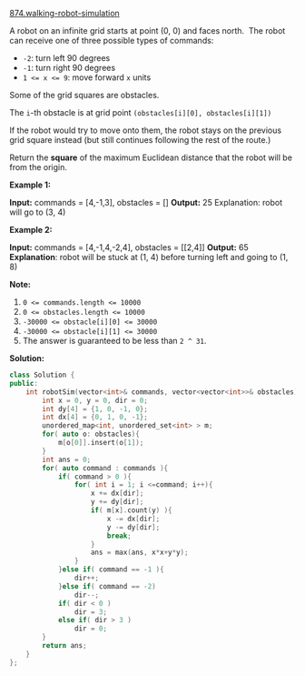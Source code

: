 [874.walking-robot-simulation](https://leetcode.com/problems/walking-robot-simulation/)  

A robot on an infinite grid starts at point (0, 0) and faces north.  The robot can receive one of three possible types of commands:

*   `-2`: turn left 90 degrees
*   `-1`: turn right 90 degrees
*   `1 <= x <= 9`: move forward `x` units

Some of the grid squares are obstacles. 

The `i`\-th obstacle is at grid point `(obstacles[i][0], obstacles[i][1])`

If the robot would try to move onto them, the robot stays on the previous grid square instead (but still continues following the rest of the route.)

Return the **square** of the maximum Euclidean distance that the robot will be from the origin.

**Example 1:**

**Input:** commands = \[4,-1,3\], obstacles = \[\]
**Output:** 25
Explanation: robot will go to (3, 4)

**Example 2:**

**Input:** commands = \[4,-1,4,-2,4\], obstacles = \[\[2,4\]\]
**Output:** 65
**Explanation**: robot will be stuck at (1, 4) before turning left and going to (1, 8)

**Note:**

1.  `0 <= commands.length <= 10000`
2.  `0 <= obstacles.length <= 10000`
3.  `-30000 <= obstacle[i][0] <= 30000`
4.  `-30000 <= obstacle[i][1] <= 30000`
5.  The answer is guaranteed to be less than `2 ^ 31`.  



**Solution:**  

```cpp
class Solution {
public:
    int robotSim(vector<int>& commands, vector<vector<int>>& obstacles) {
        int x = 0, y = 0, dir = 0;
        int dy[4] = {1, 0, -1, 0};
        int dx[4] = {0, 1, 0, -1};
        unordered_map<int, unordered_set<int> > m;
        for( auto o: obstacles){
            m[o[0]].insert(o[1]);
        }
        int ans = 0;
        for( auto command : commands ){
            if( command > 0 ){
                for( int i = 1; i <=command; i++){
                    x += dx[dir];
                    y += dy[dir];
                    if( m[x].count(y) ){
                        x -= dx[dir];
                        y -= dy[dir];
                        break;
                    }
                    ans = max(ans, x*x+y*y);
                }
            }else if( command == -1 ){
                dir++;
            }else if( command == -2)
                dir--;
            if( dir < 0 )
                dir = 3;
            else if( dir > 3 )
                dir = 0;
        }
        return ans;
    }
};
```
      
